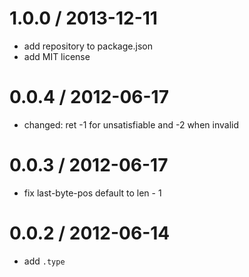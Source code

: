 
1.0.0 / 2013-12-11
====

 * add repository to package.json
 * add MIT license

0.0.4 / 2012-06-17 
====

  * changed: ret -1 for unsatisfiable and -2 when invalid

0.0.3 / 2012-06-17 
====

  * fix last-byte-pos default to len - 1

0.0.2 / 2012-06-14 
====

  * add `.type`
